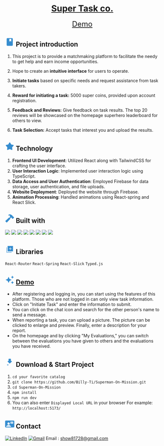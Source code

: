 <h1 align="center">
  <a target="_blank" href="https://github.com/Billy-Ti/Superman-On-Mission">Super Task co.</a>
</h1>
<div align="center">
  <a target="_blank" href="https://superman-4eb28.web.app/" style="font-size: 24px;">Demo</a>
</div>

## <svg xmlns="http://www.w3.org/2000/svg" width="30" height="30" viewBox="0 0 24 24"><path fill="#368dcf" d="M6 22q-.825 0-1.412-.587T4 20V4q0-.825.588-1.412T6 2h12q.825 0 1.413.588T20 4v16q0 .825-.587 1.413T18 22zm5-11l2.5-1.5L16 11V4h-5z"/></svg> Project introduction

1. This project is to provide a matchmaking platform to facilitate the needy to get help and earn income opportunities.

2. Hope to create an **intuitive interface** for users to operate.

3. **Initiate tasks** based on specific needs and request assistance from task takers.
4. **Reward for initiating a task:** 5000 super coins, provided upon account registration.
5. **Feedback and Reviews:** Give feedback on task results. The top 20 reviews will be showcased on the homepage superhero leaderboard for others to view.
6. **Task Selection:** Accept tasks that interest you and upload the results.

## <svg xmlns="http://www.w3.org/2000/svg" width="30" height="30" viewBox="0 0 24 24"><g fill="none"><path d="M24 0v24H0V0zM12.593 23.258l-.011.002l-.071.035l-.02.004l-.014-.004l-.071-.035c-.01-.004-.019-.001-.024.005l-.004.01l-.017.428l.005.02l.01.013l.104.074l.015.004l.012-.004l.104-.074l.012-.016l.004-.017l-.017-.427c-.002-.01-.009-.017-.017-.018m.265-.113l-.013.002l-.185.093l-.01.01l-.003.011l.018.43l.005.012l.008.007l.201.093c.012.004.023 0 .029-.008l.004-.014l-.034-.614c-.003-.012-.01-.02-.02-.022m-.715.002a.023.023 0 0 0-.027.006l-.006.014l-.034.614c0 .012.007.02.017.024l.015-.002l.201-.093l.01-.008l.004-.011l.017-.43l-.003-.012l-.01-.01z"/><path fill="#368dcf" d="M10.92 2.868a1.25 1.25 0 0 1 2.16 0l2.795 4.798l5.428 1.176a1.25 1.25 0 0 1 .667 2.054l-3.7 4.141l.56 5.525a1.25 1.25 0 0 1-1.748 1.27L12 19.592l-5.082 2.24a1.25 1.25 0 0 1-1.748-1.27l.56-5.525l-3.7-4.14a1.25 1.25 0 0 1 .667-2.055l5.428-1.176z"/></g></svg> Technology

1. **Frontend UI Development**: Utilized React along with TailwindCSS for crafting the user interface.
2. **User Interaction Logic**: Implemented user interaction logic using TypeScript.
3. **Data Access and User Authentication**: Employed Firebase for data storage, user authentication, and file uploads.
4. **Website Deployment**: Deployed the website through Firebase.
5. **Animation Processing**: Handled animations using React-spring and React Slick.

## <svg xmlns="http://www.w3.org/2000/svg" width="30" height="30" viewBox="0 0 512 512"><path fill="#368dcf" d="m280.16 242.79l-26.11-26.12a32 32 0 0 0-45.14-.12L27.38 384.08c-6.61 6.23-10.95 14.17-11.35 23.06a32.11 32.11 0 0 0 9.21 23.94l39 39.43a.46.46 0 0 0 .07.07A32.29 32.29 0 0 0 87 480h1.18c8.89-.33 16.85-4.5 23.17-11.17l168.7-180.7a32 32 0 0 0 .11-45.34M490 190l-.31-.31l-34.27-33.92a21.46 21.46 0 0 0-15.28-6.26a21.89 21.89 0 0 0-12.79 4.14c0-.43.06-.85.09-1.22c.45-6.5 1.15-16.32-5.2-25.22a258 258 0 0 0-24.8-28.74a.6.6 0 0 0-.08-.08c-13.32-13.12-42.31-37.83-86.72-55.94A139.55 139.55 0 0 0 257.56 32C226 32 202 46.24 192.81 54.68a119.92 119.92 0 0 0-14.18 16.22a16 16 0 0 0 18.65 24.34a74.45 74.45 0 0 1 8.58-2.63a63.46 63.46 0 0 1 18.45-1.15c13.19 1.09 28.79 7.64 35.69 13.09c11.7 9.41 17.33 22.09 18.26 41.09c.18 3.82-7.72 18.14-20 34.48a16 16 0 0 0 1.45 21l34.41 34.41a16 16 0 0 0 22 .62c9.73-8.69 24.55-21.79 29.73-25c7.69-4.73 13.19-5.64 14.7-5.8a19.18 19.18 0 0 1 11.29 2.38a1.24 1.24 0 0 1-.31.95l-1.82 1.73l-.3.28a21.52 21.52 0 0 0 .05 30.54l34.26 33.91a21.45 21.45 0 0 0 15.28 6.25a21.7 21.7 0 0 0 15.22-6.2l55.5-54.82c.19-.19.38-.39.56-.59A21.87 21.87 0 0 0 490 190"/></svg> Built with

<img src="https://img.shields.io/badge/React-20232A?style=for-the-badge&logo=react&logoColor=61DAFB"/> <img src="https://img.shields.io/badge/JavaScript-323330?style=for-the-badge&logo=javascript&logoColor=F7DF1E"/> <img src="https://img.shields.io/badge/TypeScript-007ACC?style=for-the-badge&logo=typescript&logoColor=white" /> <img src="https://img.shields.io/badge/Tailwind_CSS-38B2AC?style=for-the-badge&logo=tailwind-css&logoColor=white"/> <img src="https://img.shields.io/badge/Vite-B73BFE?style=for-the-badge&logo=vite&logoColor=FFD62E"/> <img src="https://img.shields.io/badge/HTML5-E34F26?style=for-the-badge&logo=html5&logoColor=white" /> <img src="https://img.shields.io/badge/CSS3-1572B6?style=for-the-badge&logo=css3&logoColor=white" /> <img src="https://img.shields.io/badge/firebase-ffca28?style=for-the-badge&logo=firebase&logoColor=black" />

## <svg xmlns="http://www.w3.org/2000/svg" width="30" height="30" viewBox="0 0 24 24"><path fill="#368dcf" d="M13 13.5h1v-3h3v-1h-3v-3h-1v3h-3v1h3zM6.5 17V3h14v14zm-3 3V6.615h1V19h12.385v1z"/></svg> Libraries

`React-Router` `React-Spring` `React-Slick` `Typed.js`

## <svg xmlns="http://www.w3.org/2000/svg" width="30" height="30" viewBox="0 0 24 24"><path fill="#368dcf" d="m19 1l-1.26 2.75L15 5l2.74 1.26L19 9l1.25-2.74L23 5l-2.75-1.25M9 4L6.5 9.5L1 12l5.5 2.5L9 20l2.5-5.5L17 12l-5.5-2.5M19 15l-1.26 2.74L15 19l2.74 1.25L19 23l1.25-2.75L23 19l-2.75-1.26"/></svg> [Demo](https://superman-4eb28.web.app/)

- After registering and logging in, you can start using the features of this platform. Those who are not logged in can only view task information.
- Click on "Initiate Task" and enter the information to submit.
- You can click on the chat icon and search for the other person's name to send a message.
- When reporting a task, you can upload a picture. The picture can be clicked to enlarge and preview. Finally, enter a description for your report.
- On the homepage and by clicking "My Evaluations," you can switch between the evaluations you have given to others and the evaluations you have received.

## <svg xmlns="http://www.w3.org/2000/svg" width="30" height="30" viewBox="0 0 24 24"><g stroke="#368dcf" stroke-linecap="round" stroke-linejoin="round" stroke-width="2"><path fill="none" stroke-dasharray="14" stroke-dashoffset="14" d="M6 19h12"><animate fill="freeze" attributeName="stroke-dashoffset" dur="0.4s" values="14;0"/></path><path fill="#368dcf" d="M12 4 h2 v6 h2.5 L12 14.5M12 4 h-2 v6 h-2.5 L12 14.5"><animate attributeName="d" calcMode="linear" dur="1.5s" keyTimes="0;0.7;1" repeatCount="indefinite" values="M12 4 h2 v6 h2.5 L12 14.5M12 4 h-2 v6 h-2.5 L12 14.5;M12 4 h2 v3 h2.5 L12 11.5M12 4 h-2 v3 h-2.5 L12 11.5;M12 4 h2 v6 h2.5 L12 14.5M12 4 h-2 v6 h-2.5 L12 14.5"/></path></g></svg> Download & Start Project

1. `cd your favorite catalog`
2. `git clone https://github.com/Billy-Ti/Superman-On-Mission.git`
3. `cd Superman-On-Mission`
4. `npm install`
5. `npm run dev`
6. You can also enter `Displayed Local URL` in your browser
   For example: `http://localhost:5173/`

## <svg xmlns="http://www.w3.org/2000/svg" width="30" height="30" viewBox="0 0 24 24"><path fill="#368dcf" d="M14 11h7V6h-7zm3.5-1.25L15 8V7l2.5 1.75L20 7v1zM2 21q-.825 0-1.412-.587T0 19V5q0-.825.588-1.412T2 3h20q.825 0 1.413.588T24 5v14q0 .825-.587 1.413T22 21zm7-7q1.25 0 2.125-.875T12 11q0-1.25-.875-2.125T9 8q-1.25 0-2.125.875T6 11q0 1.25.875 2.125T9 14m-6.9 5h13.8q-1.05-1.875-2.9-2.937T9 15q-2.15 0-4 1.063T2.1 19"/></svg> Contact

[![LinkedIn](https://img.shields.io/badge/LinkedIn-0077B5?style=for-the-badge&logo=linkedin&logoColor=white)](https://www.linkedin.com/in/billy-ti/) [![Gmail](https://img.shields.io/badge/Gmail-D14836?style=for-the-badge&logo=gmail&logoColor=white)](mailto:show81728@gmail.com)
Email : show81728@gmail.com
